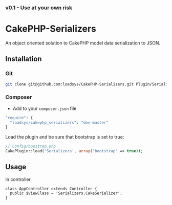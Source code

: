 ### v0.1 - Use at your own risk

# CakePHP-Serializers

An object oriented solution to CakePHP model data serialization to JSON.

## Installation


### Git ###

``` bash
git clone git@github.com:loadsys/CakePHP-Serializers.git Plugin/Serializers
```

### Composer ###

* Add to your `composer.json` file

``` php
"require": {
  "loadsys/cakephp_serializers": "dev-master"
}
```

Load the plugin and be sure that bootstrap is set to true:

``` php
// Config/boostrap.php
CakePlugin::load('Serializers', array('bootstrap' => true));
```

## Usage

In controller

```
class AppController extends Controller {
  public $viewClass = 'Serializers.CakeSerializer';
}
```

